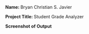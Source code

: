 <p><b>Name: </b>Bryan Christian S. Javier</p> 
<p><b>Project Title: </b>Student Grade Analyzer</p> 
<p><b>Screenshot of Output</b></p> 


